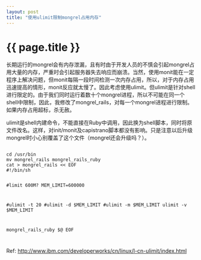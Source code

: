 ```yaml
---
layout: post
title: "使用ulimit限制mongrel占用内存"
---
```


# {{ page.title }}

长期运行的mongrel会有内存泄漏，且有时由于开发人员的不慎会引起mongrel占用大量的内存，严重时会引起服务器失去响应而崩溃。当然，使用monit能在一定程序上解决问题，但monit每隔一段时间检测一次内存占用，所以，对于内存占用迅速提高的情形，monit反应就太慢了。因此考虑使用ulimit。但ulimit是针对shell进行限定的。由于我们同时运行着数十个mongrel进程，所以不可能在同一个shell中限制，因此，我修改了mongrel_rails，对每一个mongrel进程进行限制。如果内存占用超标，杀无赦。

ulimit是shell内建命令，不能直接在Ruby中调用，因此换为shell脚本，同时将原文件改名。这样，对init/monit及capistrano脚本都没有影响。只是注意以后升级mongrel时小心别覆盖了这个文件（mongrel还会升级吗？）。

<code>
cd /usr/bin
mv mongrel_rails mongrel_rails_ruby
cat > mongrel_rails << EOF
#!/bin/sh

#limit 600M?
MEM_LIMIT=600000

#ulimit -t 20
#ulimit -d $MEM_LIMIT
#ulimit -m $MEM_LIMIT
ulimit -v $MEM_LIMIT

mongrel_rails_ruby $@
EOF

</code>


Ref: <http://www.ibm.com/developerworks/cn/linux/l-cn-ulimit/index.html>
